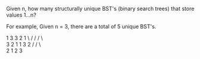 Given n, how many structurally unique BST's (binary search trees) that store values 1...n?

For example,
Given n = 3, there are a total of 5 unique BST's.

  1         3     3      2      1
   \       /     /      / \      \
    3     2     1      1   3      2
    /     /       \                 \
   2     1         2                 3
